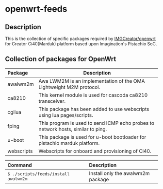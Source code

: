 # openwrt-feeds

## Description

  This is the collection of specific packages required by [IMGCreator/openwrt](https://github.com/IMGCreator/openwrt) for Creator Ci40(Marduk) platform
  based upon Imagination's Pistachio SoC.

## Collection of packages for OpenWrt

Package           | Description
:---------------- | -----------------------------
awalwm2m          | Awa LWM2M is an implementation of the OMA Lightweight M2M protocol.
ca8210            | This kernel module is used for cascoda ca8210 transceiver.
cgilua            | This package has been added to use webscripts using lua pages/scripts.
fping             | This program is used to send ICMP echo probes to network hosts, similar to ping.
u-boot            | This package is used for u-boot bootloader for pistachio marduk platform.
webscripts        | Webscripts for onboard and provisioning of Ci40.

Command                                         | Description
:---------------------------------------------- | :---------------------------------------
```$ ./scripts/feeds/install awalwm2m```        | Install only the awalwm2m package


